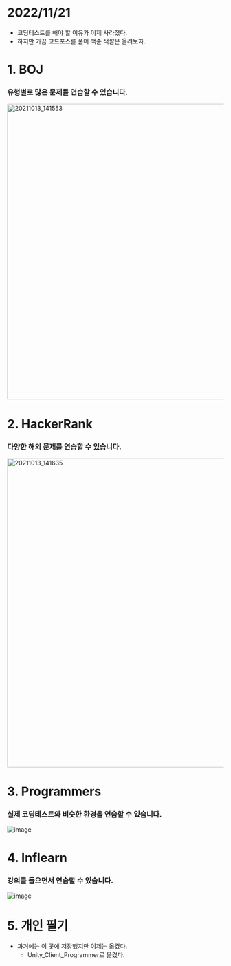 # 2022/11/21
- 코딩테스트를 해야 할 이유가 이제 사라졌다.
- 하지만 가끔 코드포스를 풀어 백준 색깔은 올려보자.

# 1. BOJ
### 유형별로 많은 문제를 연습할 수 있습니다.
<img width="687" alt="20211013_141553" src="https://user-images.githubusercontent.com/55792986/137071709-a233d1d3-6ba2-4b32-954e-92f7320f372d.png">


# 2. HackerRank
### 다양한 **해외 문제**를 연습할 수 있습니다.
<img width="718" alt="20211013_141635" src="https://user-images.githubusercontent.com/55792986/137071713-6af047a2-fb7d-4b93-ac3a-fbcb8f690631.png">


# 3. Programmers
### **실제 코딩테스트와 비슷한 환경**을 연습할 수 있습니다.
![image](https://user-images.githubusercontent.com/55792986/180945539-57bc556b-297e-4a9d-9ef8-90dfa5cc41d8.png)


# 4. Inflearn
### 강의를 들으면서 연습할 수 있습니다.
![image](https://user-images.githubusercontent.com/55792986/161887028-cf4302a0-ae27-41e7-af34-75989320fd80.png)


# 5. 개인 필기
- 과거에는 이 곳에 저장했지만 이제는 옮겼다.
  - Unity_Client_Programmer로 옮겼다.
